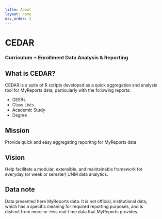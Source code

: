 ```yaml
---
title: About
layout: home
nav_order: 2
---
```


# CEDAR
### Curriculum + Enrollment Data Analysis & Reporting

## What is CEDAR?
CEDAR is a suite of R scripts developed as a quick aggregation and analysis tool for MyReports data, particularly with the following reports:
- DESRs
- Class Lists
- Academic Study
- Degree


## Mission
Provide quick and easy aggregating reporitng for MyReports data

## Vision
Help facilitate a modular, extensible, and maintainable framework for everyday (or week or semster) UNM data analytics. 


## Data note
Data presented here MyReports data. It is not official, institutional data, which has a specific meaning for required reporting purposes, and is distinct from more-or-less real-time data that MyReports provides. 
